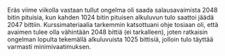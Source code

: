 Eräs viime viikolla vastaan tullut ongelma oli saada salausavaimista 2048 bitin pituisia, kun kahden 1024 bitin pituisen alkuluvun tulo saattoi jäädä 2047 bittiin. Kurssimateriaalia tarkemmin katsottuani ohje tosiaan oli, että avaimen tulee olla vähintään 2048 bittiä (ei tarkalleen), joten ratkaisin ongelman lopulta tekemällä alkuluvuista 1025 bittisiä, jolloin tulo täyttää varmasti minimivaatimuksen.

